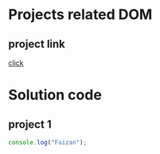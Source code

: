 # Projects related DOM

## project link
[click]()

# Solution code 

## project 1

```javascript
console.log("Faizan");

```